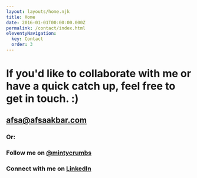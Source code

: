 ```yaml
---
layout: layouts/home.njk
title: Home
date: 2016-01-01T00:00:00.000Z
permalink: /contact/index.html
eleventyNavigation:
  key: Contact
  order: 3
---
```

# If you'd like to collaborate with me or have a quick catch up, feel free to get in touch. :)

## afsa@afsaakbar.com

### Or:

### Follow me on [@mintycrumbs](https://twitter.com/mintycrumbs)

### Connect with me on [LinkedIn](https://www.linkedin.com/in/afsaakbar/)
